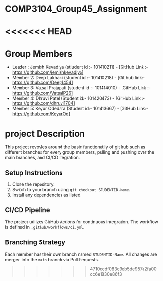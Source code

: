 # COMP3104_Group45_Assignment
<<<<<<< HEAD
=======

# Group Members 
- Leader : Jemish Kevadiya (stiudent id :- 101410211) - [GitHub Link :- https://github.com/jemishkevadiya]
- Member 2: Deep Lakhani (student id :- 101410218) - [Git hub link:- https://github.com/Deep1454]
- Member 3: Vatsal Prajapati (student id :- 101414010) - [GitHub Link :- https://github.com/VatsalP26]
- Member 4: Dhruvi Patel (Student id:- 101420473) - [GitHub Link :- https://github.com/dhruvi1704]
- Member 5: Keyur Odedara (Student id:- 101413667) - [GitHub Link:- https://github.com/KeyurOd]


# project Description 
This project revovles around the basic functionatily of git hub such as different branches for every group members, pulling and pushing over the main branches, and CI/CD Itegration. 

## Setup Instructions
1. Clone the repository.
2. Switch to your branch using `git checkout STUDENTID-Name`.
3. Install any dependencies as listed.

## CI/CD Pipeline
The project utilizes GitHub Actions for continuous integration. The workflow is defined in `.github/workflows/ci.yml`.

## Branching Strategy
Each member has their own branch named `STUDENTID-Name`. All changes are
merged into the `main` branch via Pull Requests.

>>>>>>> 4710dcdf083c9eb5de957a2fa00cc6e1830e86f3
